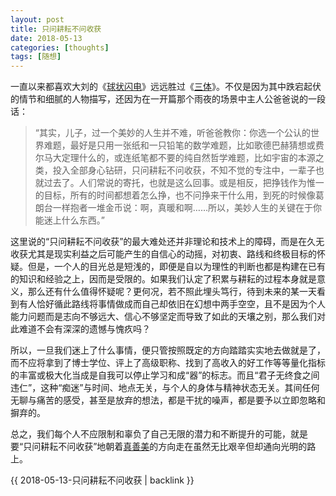```yaml
---
layout: post
title: 只问耕耘不问收获
date: 2018-05-13
categories: [thoughts]
tags: [随想]
---
```


一直以来都喜欢大刘的《[球状闪电](https://book.douban.com/subject/1192090/)》远远胜过《[三体](https://book.douban.com/subject/2567698/)》。不仅是因为其中跌宕起伏的情节和细腻的人物描写，还因为在一开篇那个雨夜的场景中主人公爸爸说的一段话：

> “其实，儿子，过一个美妙的人生并不难，听爸爸教你：你选一个公认的世界难题，最好是只用一张纸和一只铅笔的数学难题，比如歌德巴赫猜想或费尔马大定理什么的，或连纸笔都不要的纯自然哲学难题，比如宇宙的本源之类，投入全部身心钻研，只问耕耘不问收获，不知不觉的专注中，一辈子也就过去了。人们常说的寄托，也就是这么回事。或是相反，把挣钱作为惟一的目标，所有的时间都想着怎么挣，也不问挣来干什么用，到死的时候像葛朗台一样抱者一堆金币说：啊，真暖和啊……所以，美妙人生的关键在于你能迷上什么东西。”

这里说的“只问耕耘不问收获”的最大难处还并非理论和技术上的障碍，而是在久无收获尤其是现实利益之后可能产生的自信心的动摇，对初衷、路线和终极目标的怀疑。但是，一个人的目光总是短浅的，即便是自以为理性的判断也都是构建在已有的知识和经验之上，因而是受限的。如果我们认定了积累与耕耘的过程本身就是意义，那么还有什么值得怀疑呢？更何况，若不照此埋头笃行，待到未来的某一天看到有人恰好循此路线将事情做成而自己却依旧在幻想中两手空空，且不是因为个人能力问题而是志向不够远大、信心不够坚定而导致了如此的天壤之别，那么我们对此难道不会有深深的遗憾与愧疚吗？

所以，一旦我们迷上了什么事情，便只管按照既定的方向踏踏实实地去做就是了，而不应将拿到了博士学位、评上了高级职称、找到了高收入的好工作等等量化指标的丰富或极大化当成是自我可以停止学习和成“器”的标志。而且“君子无终食之间违仁”，这种“痴迷”与时间、地点无关，与个人的身体与精神状态无关。其间任何无聊与痛苦的感受，甚至是放弃的想法，都是干扰的噪声，都是要予以立即忽略和摒弃的。

总之，我们每个人不应限制和辜负了自己无限的潜力和不断提升的可能，就是要“只问耕耘不问收获”地朝着[真善美](https://book.douban.com/subject/26295205/)的方向走在虽然无比艰辛但却通向光明的路上。

{{ 2018-05-13-只问耕耘不问收获 | backlink }}
